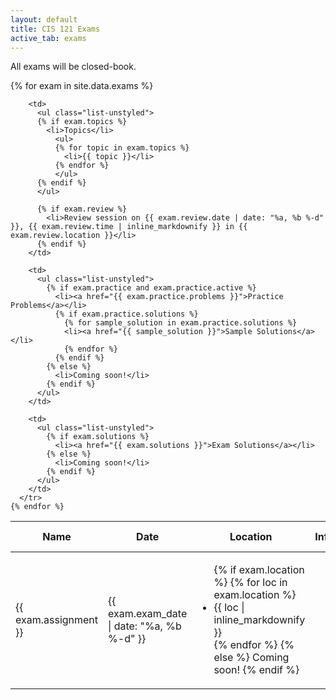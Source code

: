 ```yaml
---
layout: default
title: CIS 121 Exams
active_tab: exams
---
```


All exams will be closed-book.

<table class="table table-striped">
  <thead>
    <tr>
      <th>Name</th>
      <th>Date</th>
      <th>Location</th>
      <th>Information</th>
      <th>Practice Problems</th>
    </tr>
  </thead>
  
  <tbody>
    {% for exam in site.data.exams %}
      <tr style="text-align: left">
        <td><span>{{ exam.assignment }}</span></td>
        <td>{{ exam.exam_date | date: "%a, %b %-d" }}</td>
        <td>
          <ul class="list-unstyled">
            {% if exam.location %}
              {% for loc in exam.location %}
                <li>{{ loc | inline_markdownify }}</li>
              {% endfor %}
            {% else %}
              Coming soon!
            {% endif %}
          </ul>
        </td>
        
        <td>
          <ul class="list-unstyled">
          {% if exam.topics %}
            <li>Topics</li>
              <ul>
              {% for topic in exam.topics %}
                <li>{{ topic }}</li>
              {% endfor %}
              </ul>
          {% endif %}
          </ul>
            
          {% if exam.review %}
            <li>Review session on {{ exam.review.date | date: "%a, %b %-d" }}, {{ exam.review.time | inline_markdownify }} in {{ exam.review.location }}</li>
          {% endif %}
        </td>
        
        <td>
          <ul class="list-unstyled">
            {% if exam.practice and exam.practice.active %}
              <li><a href="{{ exam.practice.problems }}">Practice Problems</a></li>
              {% if exam.practice.solutions %}
                {% for sample_solution in exam.practice.solutions %}
                <li><a href="{{ sample_solution }}">Sample Solutions</a></li>
                {% endfor %}
              {% endif %}
            {% else %}
              <li>Coming soon!</li>
            {% endif %}
          </ul>
        </td>

        <td>
          <ul class="list-unstyled">
            {% if exam.solutions %}
              <li><a href="{{ exam.solutions }}">Exam Solutions</a></li>
            {% else %}
              <li>Coming soon!</li>
            {% endif %}
          </ul>
        </td>
      </tr>
    {% endfor %}
    
  </tbody>
</table>
